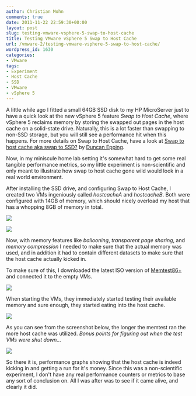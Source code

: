 ```yaml
---
author: Christian Mohn
comments: true
date: 2011-11-22 22:59:30+00:00
layout: post
slug: testing-vmware-vsphere-5-swap-to-host-cache
title: Testing VMware vSphere 5 Swap to Host Cache
url: /vmware-2/testing-vmware-vsphere-5-swap-to-host-cache/
wordpress_id: 1630
categories:
- VMware
tags:
- Experiment
- Host Cache
- SSD
- VMware
- vSphere 5
---
```


A little while ago I fitted a small 64GB SSD disk to my HP MicroServer just to have a quick look at the new vSphere 5 feature _Swap to Host Cache_, where vSphere 5 reclaims memory by storing the swapped out pages in the host cache on a solid-state drive. Naturally, this is a lot faster than swapping to non-SSD storage, but you will still see a performance hit when this happens. For more details on Swap to Host Cache, have a look at [Swap to host cache aka swap to SSD?](http://www.yellow-bricks.com/2011/08/18/swap-to-host-cache-aka-swap-to-ssd/) by [Duncan Epping](http://twitter.com/#!/DuncanYB).

Now, in my miniscule home lab setting it's somewhat hard to get some real tangible performance metrics, so my little experiment is non-scientific and only meant to illustrate how swap to host cache gone wild would look in a real world environment.

After installing the SSD drive, and configuring Swap to Host Cache, I created two VMs ingeniously called _hostcacheA_ and _hostcacheB_. Both were configured with 14GB of memory, which should nicely overload my host that has a whopping 8GB of memory in total.

[![](/img/hostcache-300x48.png)](/img/hostcache.png)

[![](/img/1-300x196.png)](/img/1.png)

Now, with memory features like _ballooning_, _transparent page sharing_, and _memory compression_ I needed to make sure that the actual memory was used, and in addition it had to contain different datasets to make sure that the host cache actually kicked in.

To make sure of this, I downloaded the latest ISO version of [Memtest86+](http://www.memtest.org/) and connected it to the empty VMs. 

[![](/img/2-300x267.png)](/img/2.png)

When starting the VMs, they immediately started testing their available memory and sure enough, they started eating into the host cache.

[![](/img/3-300x166.png)](/img/3.png)

As you can see from the screenshot below, the longer the memtest ran the more host cache was utilized. 
_Bonus points for figuring out when the test VMs were shut down..._

[![](/img/Problem2-300x137.png)](/img/Problem2.png)

So there it is, performance graphs showing that the host cache is indeed kicking in and getting a run for it's money. Since this was a non-scientific experiment, I don't have any real performance counters or metrics to base any sort of conclusion on. All I was after was to see if it came alive, and clearly it did.
